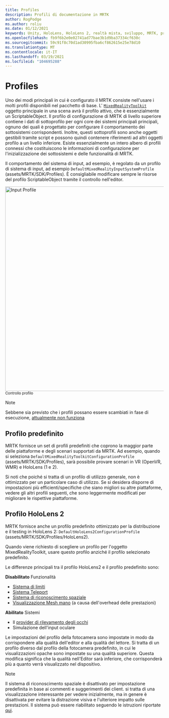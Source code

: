 ```yaml
---
title: Profiles
description: Profili di documentazione in MRTK
author: RogPodge
ms.author: roliu
ms.date: 01/12/2021
keywords: Unity, HoloLens, HoloLens 2, realtà mista, sviluppo, MRTK, profili,
ms.openlocfilehash: fb9f6b2e0e02741ad77bae3b1d9ba37334cf630c
ms.sourcegitcommit: 59c91f8c70d1ad30995fba6cf862615e25e78d10
ms.translationtype: MT
ms.contentlocale: it-IT
ms.lasthandoff: 03/19/2021
ms.locfileid: "104695288"
---
```

# <a name="profiles"></a>Profiles

Uno dei modi principali in cui è configurato il MRTK consiste nell'usare i molti profili disponibili nel pacchetto di base. L' [`MixedRealityToolkit`](xref:Microsoft.MixedReality.Toolkit.MixedRealityToolkit) oggetto principale in una scena avrà il profilo attivo, che è essenzialmente un ScriptableObject. Il profilo di configurazione di MRTK di livello superiore contiene i dati di sottoprofilo per ogni core dei sistemi principali principali, ognuno dei quali è progettato per configurare il comportamento dei sottosistemi corrispondenti. Inoltre, questi sottoprofili sono anche oggetti gestibili tramite script e possono quindi contenere riferimenti ad altri oggetti profilo a un livello inferiore. Esiste essenzialmente un intero albero di profili connessi che costituiscono le informazioni di configurazione per l'inizializzazione dei sottosistemi e delle funzionalità di MRTK.

Il comportamento del sistema di input, ad esempio, è regolato da un profilo di sistema di input, ad esempio `DefaultMixedRealityInputSystemProfile` (assets/MRTK/SDK/Profiles). È consigliabile modificare sempre le risorse del profilo ScriptableObject tramite il controllo nell'editor.

<img src="../Images/Profiles/input_profile.png" width="650px" alt="Input Profile" style="display:block;">
<sup>Controllo profilo</sup>

> [!NOTE]
> Sebbene sia previsto che i profili possano essere scambiati in fase di esecuzione, [attualmente non funziona](https://github.com/microsoft/MixedRealityToolkit-Unity/issues/4289)

## <a name="default-profile"></a>Profilo predefinito

MRTK fornisce un set di profili predefiniti che coprono la maggior parte delle piattaforme e degli scenari supportati da MRTK. Ad esempio, quando si seleziona `DefaultMixedRealityToolkitConfigurationProfile` (assets/MRTK/SDK/Profiles), sarà possibile provare scenari in VR (OpenVR, WMR) e HoloLens (1 e 2).

Si noti che poiché si tratta di un profilo di utilizzo generale, non è ottimizzato per un particolare caso di utilizzo. Se si desidera disporre di impostazioni più efficienti/specifiche che siano migliori su altre piattaforme, vedere gli altri profili seguenti, che sono leggermente modificati per migliorare le rispettive piattaforme.

## <a name="hololens-2-profile"></a>Profilo HoloLens 2

MRTK fornisce anche un profilo predefinito ottimizzato per la distribuzione e il testing in HoloLens 2: `DefaultHoloLens2ConfigurationProfile` (assets/MRTK/SDK/Profiles/HoloLens2).

Quando viene richiesto di scegliere un profilo per l'oggetto MixedRealityToolkit, usare questo profilo anziché il profilo selezionato predefinito.

Le differenze principali tra il profilo HoloLens2 e il profilo predefinito sono:

**Disabilitato** Funzionalità

- [Sistema di limiti](../Boundary/BoundarySystemGettingStarted.md)
- [Sistema Teleport](../TeleportSystem/Overview.md)
- [Sistema di riconoscimento spaziale](../SpatialAwareness/SpatialAwarenessGettingStarted.md)
- [Visualizzazione Mesh mano](../Input/HandTracking.md) (a causa dell'overhead delle prestazioni)

**Abilitato** Sistemi

- Il [provider di rilevamento degli occhi](../EyeTracking/EyeTracking_Main.md)
- Simulazione dell'input oculare

Le impostazioni del profilo della fotocamera sono impostate in modo da corrispondere alla qualità dell'editor e alla qualità del lettore. Si tratta di un profilo diverso dal profilo della fotocamera predefinito, in cui le visualizzazioni opache sono impostate su una qualità superiore. Questa modifica significa che la qualità nell'Editor sarà inferiore, che corrisponderà più a quanto verrà visualizzato nel dispositivo.

> [!NOTE]
> Il sistema di riconoscimento spaziale è disattivato per impostazione predefinita in base ai commenti e suggerimenti dei client. si tratta di una visualizzazione interessante per vedere inizialmente, ma in genere è disattivata per evitare la distrazione visiva e l'ulteriore impatto sulle prestazioni. Il sistema può essere riabilitato seguendo le istruzioni riportate [qui](../SpatialAwareness/SpatialAwarenessGettingStarted.md).
